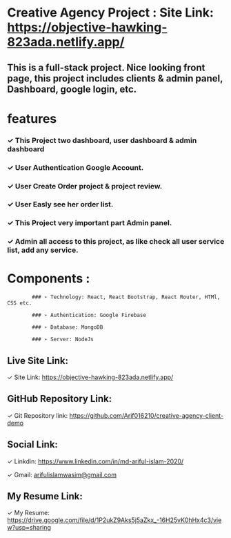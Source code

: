 # Creative Agency Project : Site Link: https://objective-hawking-823ada.netlify.app/ 

## This is a full-stack project. Nice looking front page, this project includes clients & admin panel, Dashboard, google login, etc. 

# features

 ### ✓ This Project two dashboard, user dashboard & admin dashboard

 ### ✓ User Authentication Google Account.
 
 ### ✓ User Create Order project & project review.
 
 ### ✓ User Easly see her order list.
 
 ### ✓ This Project very important part Admin panel. 
 
 ### ✓ Admin all access to this project, as like check all user service list, add any service.
 
 # Components :
 
			### ➢ Technology: React, React Bootstrap, React Router, HTMl, CSS etc.
			
			### ➢ Authentication: Google Firebase
			
			### ➢ Database: MongoDB
			
			### ➢ Server: NodeJs

## Live Site Link: 

 ✓ Site Link: https://objective-hawking-823ada.netlify.app/ 
 
## GitHub Repository Link:
 
 ✓ Git Repository link: https://github.com/Arif016210/creative-agency-client-demo
 
## Social Link:
 
 ✓ Linkdin: https://www.linkedin.com/in/md-ariful-islam-2020/
 
 ✓ Gmail: arifulislamwasim@gmail.com
 
## My Resume Link:

  ✓ My Resume: https://drive.google.com/file/d/1P2ukZ9Aks5j5aZkx_-16H25vK0hHx4c3/view?usp=sharing



